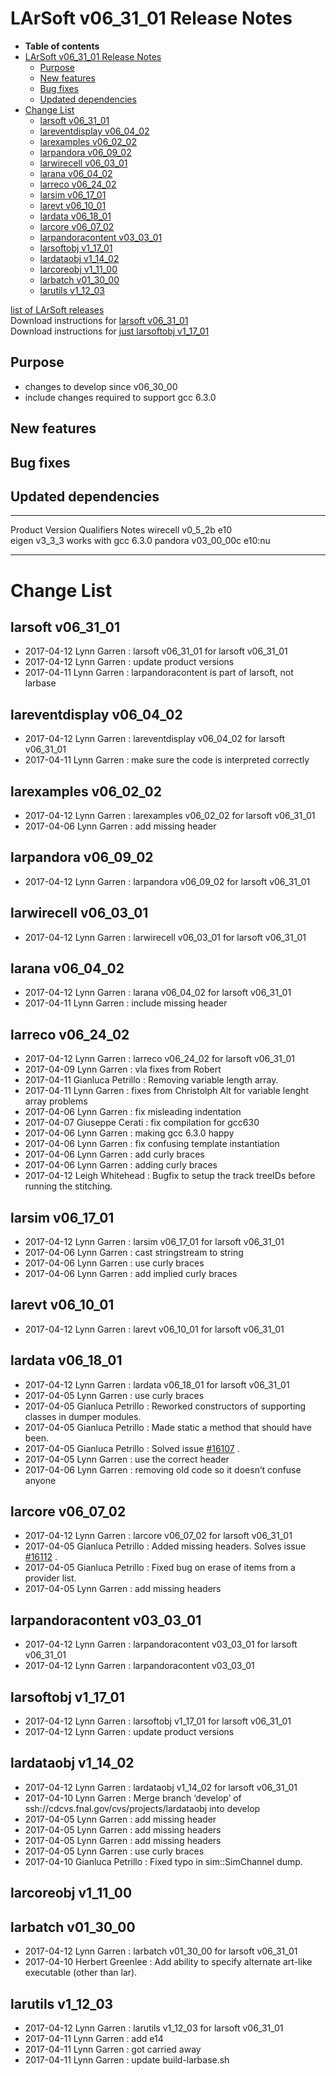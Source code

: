 LArSoft v06\_31\_01 Release Notes
======================================================================

-   **Table of contents**
-   [LArSoft v06\_31\_01 Release Notes](#LArSoft-v06_31_01-Release-Notes)
    -   [Purpose](#Purpose)
    -   [New features](#New-features)
    -   [Bug fixes](#Bug-fixes)
    -   [Updated dependencies](#Updated-dependencies)
-   [Change List](#Change-List)
    -   [larsoft v06\_31\_01](#larsoft-v06_31_01)
    -   [lareventdisplay v06\_04\_02](#lareventdisplay-v06_04_02)
    -   [larexamples v06\_02\_02](#larexamples-v06_02_02)
    -   [larpandora v06\_09\_02](#larpandora-v06_09_02)
    -   [larwirecell v06\_03\_01](#larwirecell-v06_03_01)
    -   [larana v06\_04\_02](#larana-v06_04_02)
    -   [larreco v06\_24\_02](#larreco-v06_24_02)
    -   [larsim v06\_17\_01](#larsim-v06_17_01)
    -   [larevt v06\_10\_01](#larevt-v06_10_01)
    -   [lardata v06\_18\_01](#lardata-v06_18_01)
    -   [larcore v06\_07\_02](#larcore-v06_07_02)
    -   [larpandoracontent v03\_03\_01](#larpandoracontent-v03_03_01)
    -   [larsoftobj v1\_17\_01](#larsoftobj-v1_17_01)
    -   [lardataobj v1\_14\_02](#lardataobj-v1_14_02)
    -   [larcoreobj v1\_11\_00](#larcoreobj-v1_11_00)
    -   [larbatch v01\_30\_00](#larbatch-v01_30_00)
    -   [larutils v1\_12\_03](#larutils-v1_12_03)

[list of LArSoft releases](LArSoft_release_list)\
Download instructions for [larsoft v06\_31\_01](http://scisoft.fnal.gov/scisoft/bundles/larsoft/v06_31_01/larsoft-v06_31_01.html)\
Download instructions for [just larsoftobj v1\_17\_01](http://scisoft.fnal.gov/scisoft/bundles/larsoftobj/v1_17_01/larsoftobj-v1_17_01.html)

Purpose
--------------------

-   changes to develop since v06\_30\_00
-   include changes required to support gcc 6.3.0

New features
------------------------------

Bug fixes
------------------------

Updated dependencies
----------------------------------------------

  ---------- -------------- ------------ ----------------------
  Product    Version        Qualifiers   Notes
  wirecell   v0\_5\_2b      e10          
  eigen      v3\_3\_3                    works with gcc 6.3.0
  pandora    v03\_00\_00c   e10:nu       
  ---------- -------------- ------------ ----------------------

Change List
============================

larsoft v06\_31\_01
------------------------------------------

-   2017-04-12 Lynn Garren : larsoft v06\_31\_01 for larsoft v06\_31\_01
-   2017-04-12 Lynn Garren : update product versions
-   2017-04-11 Lynn Garren : larpandoracontent is part of larsoft, not larbase

lareventdisplay v06\_04\_02
----------------------------------------------------------

-   2017-04-12 Lynn Garren : lareventdisplay v06\_04\_02 for larsoft v06\_31\_01
-   2017-04-11 Lynn Garren : make sure the code is interpreted correctly

larexamples v06\_02\_02
--------------------------------------------------

-   2017-04-12 Lynn Garren : larexamples v06\_02\_02 for larsoft v06\_31\_01
-   2017-04-06 Lynn Garren : add missing header

larpandora v06\_09\_02
------------------------------------------------

-   2017-04-12 Lynn Garren : larpandora v06\_09\_02 for larsoft v06\_31\_01

larwirecell v06\_03\_01
--------------------------------------------------

-   2017-04-12 Lynn Garren : larwirecell v06\_03\_01 for larsoft v06\_31\_01

larana v06\_04\_02
----------------------------------------

-   2017-04-12 Lynn Garren : larana v06\_04\_02 for larsoft v06\_31\_01
-   2017-04-11 Lynn Garren : include missing header

larreco v06\_24\_02
------------------------------------------

-   2017-04-12 Lynn Garren : larreco v06\_24\_02 for larsoft v06\_31\_01
-   2017-04-09 Lynn Garren : vla fixes from Robert
-   2017-04-11 Gianluca Petrillo : Removing variable length array.
-   2017-04-11 Lynn Garren : fixes from Christolph Alt for variable lenght array problems
-   2017-04-06 Lynn Garren : fix misleading indentation
-   2017-04-07 Giuseppe Cerati : fix compilation for gcc630
-   2017-04-06 Lynn Garren : making gcc 6.3.0 happy
-   2017-04-06 Lynn Garren : fix confusing template instantiation
-   2017-04-06 Lynn Garren : add curly braces
-   2017-04-06 Lynn Garren : adding curly braces
-   2017-04-12 Leigh Whitehead : Bugfix to setup the track treeIDs before running the stitching.

larsim v06\_17\_01
----------------------------------------

-   2017-04-12 Lynn Garren : larsim v06\_17\_01 for larsoft v06\_31\_01
-   2017-04-06 Lynn Garren : cast stringstream to string
-   2017-04-06 Lynn Garren : use curly braces
-   2017-04-06 Lynn Garren : add implied curly braces

larevt v06\_10\_01
----------------------------------------

-   2017-04-12 Lynn Garren : larevt v06\_10\_01 for larsoft v06\_31\_01

lardata v06\_18\_01
------------------------------------------

-   2017-04-12 Lynn Garren : lardata v06\_18\_01 for larsoft v06\_31\_01
-   2017-04-05 Lynn Garren : use curly braces
-   2017-04-05 Gianluca Petrillo : Reworked constructors of supporting classes in dumper modules.
-   2017-04-05 Gianluca Petrillo : Made static a method that should have been.
-   2017-04-05 Gianluca Petrillo : Solved issue [\#16107](/redmine/issues/16107 "Support: problem compiling lardata/Utilities/NestedIterator.h with gcc 6.3.0 (Closed)") .
-   2017-04-05 Lynn Garren : use the correct header
-   2017-04-06 Lynn Garren : removing old code so it doesn’t confuse anyone

larcore v06\_07\_02
------------------------------------------

-   2017-04-12 Lynn Garren : larcore v06\_07\_02 for larsoft v06\_31\_01
-   2017-04-05 Gianluca Petrillo : Added missing headers. Solves issue [\#16112](/redmine/issues/16112 "Support: larcore/CoreUtils/RealComparisons.h fails to compile with gcc 6.3.0 (Closed)") .
-   2017-04-05 Gianluca Petrillo : Fixed bug on erase of items from a provider list.
-   2017-04-05 Lynn Garren : add missing headers

larpandoracontent v03\_03\_01
--------------------------------------------------------------

-   2017-04-12 Lynn Garren : larpandoracontent v03\_03\_01 for larsoft v06\_31\_01
-   2017-04-12 Lynn Garren : larpandoracontent v03\_03\_01

larsoftobj v1\_17\_01
----------------------------------------------

-   2017-04-12 Lynn Garren : larsoftobj v1\_17\_01 for larsoft v06\_31\_01
-   2017-04-12 Lynn Garren : update product versions

lardataobj v1\_14\_02
----------------------------------------------

-   2017-04-12 Lynn Garren : lardataobj v1\_14\_02 for larsoft v06\_31\_01
-   2017-04-10 Lynn Garren : Merge branch ‘develop’ of ssh://cdcvs.fnal.gov/cvs/projects/lardataobj into develop
-   2017-04-05 Lynn Garren : add missing header
-   2017-04-05 Lynn Garren : add missing headers
-   2017-04-05 Lynn Garren : add missing headers
-   2017-04-05 Lynn Garren : use curly braces
-   2017-04-10 Gianluca Petrillo : Fixed typo in sim::SimChannel dump.

larcoreobj v1\_11\_00
----------------------------------------------

larbatch v01\_30\_00
--------------------------------------------

-   2017-04-12 Lynn Garren : larbatch v01\_30\_00 for larsoft v06\_31\_01
-   2017-04-10 Herbert Greenlee : Add ability to specify alternate art-like executable (other than lar).

larutils v1\_12\_03
------------------------------------------

-   2017-04-12 Lynn Garren : larutils v1\_12\_03 for larsoft v06\_31\_01
-   2017-04-11 Lynn Garren : add e14
-   2017-04-11 Lynn Garren : got carried away
-   2017-04-11 Lynn Garren : update build-larbase.sh
